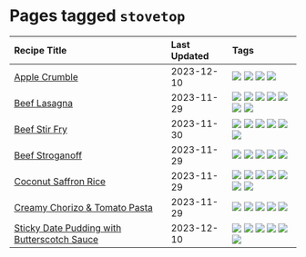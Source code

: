 # Pages tagged `stovetop`

|Recipe Title|Last Updated|Tags
|:---|:---|:---|
|[Apple Crumble](../recipes/applecrumble.md)|2023-12-10|[![](https://img.shields.io/badge/tag-dessert-28ab17)](../tags/dessert.md) [![](https://img.shields.io/badge/tag-stovetop-8f457a)](../tags/stovetop.md) [![](https://img.shields.io/badge/tag-vegan-f6b493)](../tags/vegan.md) [![](https://img.shields.io/badge/tag-vegetarian-b7439e)](../tags/vegetarian.md)|
|[Beef Lasagna](../recipes/beeflasagna.md)|2023-11-29|[![](https://img.shields.io/badge/tag-baked-c6d429)](../tags/baked.md) [![](https://img.shields.io/badge/tag-beef-13fda6)](../tags/beef.md) [![](https://img.shields.io/badge/tag-dinner-cb29b)](../tags/dinner.md) [![](https://img.shields.io/badge/tag-easy-8ce73b)](../tags/easy.md) [![](https://img.shields.io/badge/tag-italian-8344b1)](../tags/italian.md) [![](https://img.shields.io/badge/tag-pasta-3a4f8e)](../tags/pasta.md) [![](https://img.shields.io/badge/tag-stovetop-8f457a)](../tags/stovetop.md)|
|[Beef Stir Fry](../recipes/beefstirfry.md)|2023-11-30|[![](https://img.shields.io/badge/tag-asian-91514)](../tags/asian.md) [![](https://img.shields.io/badge/tag-beef-13fda6)](../tags/beef.md) [![](https://img.shields.io/badge/tag-dinner-cb29b)](../tags/dinner.md) [![](https://img.shields.io/badge/tag-pasta-3a4f8e)](../tags/pasta.md) [![](https://img.shields.io/badge/tag-stovetop-8f457a)](../tags/stovetop.md) [![](https://img.shields.io/badge/tag-versatile-6984a1)](../tags/versatile.md)|
|[Beef Stroganoff](../recipes/beefstroganoff.md)|2023-11-29|[![](https://img.shields.io/badge/tag-beef-13fda6)](../tags/beef.md) [![](https://img.shields.io/badge/tag-dairy-062ab)](../tags/dairy.md) [![](https://img.shields.io/badge/tag-dinner-cb29b)](../tags/dinner.md) [![](https://img.shields.io/badge/tag-russian-bb15fd)](../tags/russian.md) [![](https://img.shields.io/badge/tag-stovetop-8f457a)](../tags/stovetop.md)|
|[Coconut Saffron Rice](../recipes/coconutsaffronrice.md)|2023-11-29|[![](https://img.shields.io/badge/tag-expensive-94b8ca)](../tags/expensive.md) [![](https://img.shields.io/badge/tag-rice-517a72)](../tags/rice.md) [![](https://img.shields.io/badge/tag-sides-8a534c)](../tags/sides.md) [![](https://img.shields.io/badge/tag-stovetop-8f457a)](../tags/stovetop.md) [![](https://img.shields.io/badge/tag-thai-42963a)](../tags/thai.md) [![](https://img.shields.io/badge/tag-vegan-f6b493)](../tags/vegan.md) [![](https://img.shields.io/badge/tag-vegetarian-b7439e)](../tags/vegetarian.md)|
|[Creamy Chorizo & Tomato Pasta](../recipes/creamychorizotomatopasta.md)|2023-11-29|[![](https://img.shields.io/badge/tag-boiled-f47a18)](../tags/boiled.md) [![](https://img.shields.io/badge/tag-dinner-cb29b)](../tags/dinner.md) [![](https://img.shields.io/badge/tag-italian-8344b1)](../tags/italian.md) [![](https://img.shields.io/badge/tag-pasta-3a4f8e)](../tags/pasta.md) [![](https://img.shields.io/badge/tag-stovetop-8f457a)](../tags/stovetop.md)|
|[Sticky Date Pudding with Butterscotch Sauce](../recipes/stickydatepuddingwithbutterscotchsauce.md)|2023-12-10|[![](https://img.shields.io/badge/tag-amazing-e4f90)](../tags/amazing.md) [![](https://img.shields.io/badge/tag-baked-c6d429)](../tags/baked.md) [![](https://img.shields.io/badge/tag-british-708555)](../tags/british.md) [![](https://img.shields.io/badge/tag-dessert-28ab17)](../tags/dessert.md) [![](https://img.shields.io/badge/tag-stovetop-8f457a)](../tags/stovetop.md) [![](https://img.shields.io/badge/tag-vegetarian-b7439e)](../tags/vegetarian.md)|